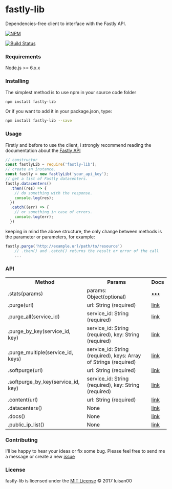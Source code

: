 # fastly-lib
Dependencies-free client to interface with the Fastly API.

[![NPM](https://nodei.co/npm/fastly-lib.png)](https://nodei.co/npm/fastly-lib/)


[![Build Status](https://travis-ci.org/luisan00/fastly-lib.svg?branch=master)](https://travis-ci.org/luisan00/fastly-lib)

### Requirements
Node.js >= 6.x.x

### Installing
The simplest method is to use npm in your source code folder
```bash
npm install fastly-lib
```
Or if you want to add it in your package.json, type:
```bash
npm install fastly-lib --save
```
### Usage

Firstly and before to use the client, i strongly recommend reading the documentation about the <a target="_blank" href="https://docs.fastly.com/api/">Fastly API</a>

```js
// constructor
const fastlyLib = require('fastly-lib');
// create an instance.
const fastly = new fastlyLib('your_api_key');
// get a list of Fastly datacenters.
fastly.datacenters()
  .then((res) => {
    // do something with the response.
    console.log(res);
  })
  .catch((err) => {
    // or something in case of errors.
    console.log(err);
  })
```

keeping in mind the above structure, the only change between methods is the parameter or parameters, for example:

```js
fastly.purge('http://example.url/path/to/resource')
	// .then() and .catch() returns the result or error of the call
	...
```


### API

<table>
	<tr>
		<th>Method</th>
		<th>Params</th>
		<th>Docs</th>
	</tr>
	<tr>
		<td>.stats(params)</td>
		<td>params: Object(optional)</td>
		<td><a href="https://docs.fastly.com/api/stats">•••</a></td>
	</tr>
	<tr>
		<td>.purge(url)</td>
		<td>url: String (required)</td>
		<td><a href="https://docs.fastly.com/api/purge#purge_3aa1d66ee81dbfed0b03deed0fa16a9a">link</a></td>
	</tr>
	<tr>
		<td>.purge_all(service_id)</td>
		<td>service_id: String (required)</td>
		<td><a href="https://docs.fastly.com/api/purge#purge_bee5ed1a0cfd541e8b9f970a44718546">link</a></td>
	</tr>
	<tr>
		<td>.purge_by_key(service_id, key)</td>
		<td>service_id: String (required), key: String (required)</td>
		<td><a href="https://docs.fastly.com/api/purge#purge_d8b8e8be84c350dd92492453a3df3230">link</a></td>
	</tr>
	<tr>
		<td>.purge_multiple(service_id, keys)</td>
		<td>service_id: String (required), keys: Array of Strings (required)</td>
		<td><a href="https://docs.fastly.com/api/purge#purge_db35b293f8a724717fcf25628d713583">link</a></td>
	</tr>
	<tr>
		<td>.softpurge(url)</td>
		<td>url: String (required)</td>
		<td><a href="https://docs.fastly.com/api/purge#soft_purge_0c4f56f3d68e9bed44fb8b638b78ea36">link</a></td>
	</tr>
	<tr>
		<td>.softpurge_by_key(service_id, key)</td>
		<td>service_id: String (required), key: String (required)</td>
		<td><a href="https://docs.fastly.com/api/purge#soft_purge_2e4d29085640127739f8467f27a5b549">link</a></td>
	</tr>
	<tr>
		<td>.content(url)</td>
		<td>url: String (required)</td>
		<td><a href="https://docs.fastly.com/api/tools#content_4d2d4548b29c7661e17ebe7098872d6d">link</a></td>
	</tr>
	<tr>
		<td>.datacenters()</td>
		<td>None</td>
		<td><a href="https://docs.fastly.com/api/tools#datacenter_1c8d3b9dd035e301155b44eae05e0554">link</a></td>
	</tr>
	<tr>
		<td>.docs()</td>
		<td>None</td>
		<td><a href="https://docs.fastly.com/api/tools#docs_79aecbf210c8163e20e2222a5c646453">link</a></td>
	</tr>
	<tr>
		<td>.public_ip_list()</td>
		<td>None</td>
		<td><a href="https://docs.fastly.com/api/tools#public_ip_list_ef2e9900a1c9522b58f5abed92ec785e">link</a></td>
	</tr>

</table>

### Contributing
 I'll be happy to hear your ideas or fix some bug. Please feel free to send me a message or create a new <a href="https://github.com/luisan00/fastly-lib/issues">issue</a>


### License

fastly-lib is licensed under the <a href="LICENSE">MIT License</a> © 2017 luisan00
